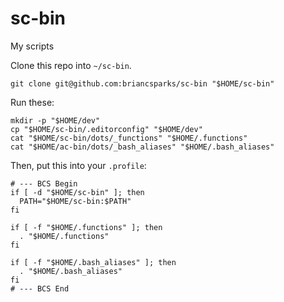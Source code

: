 # sc-bin

My scripts

Clone this repo into `~/sc-bin`.

```shell
git clone git@github.com:briancsparks/sc-bin "$HOME/sc-bin"
```

Run these:

```shell
mkdir -p "$HOME/dev"
cp "$HOME/sc-bin/.editorconfig" "$HOME/dev"
cat "$HOME/sc-bin/dots/_functions" "$HOME/.functions"
cat "$HOME/ac-bin/dots/_bash_aliases" "$HOME/.bash_aliases"
```

Then, put this into your `.profile`:

```shell
# --- BCS Begin
if [ -d "$HOME/sc-bin" ]; then
  PATH="$HOME/sc-bin:$PATH"
fi

if [ -f "$HOME/.functions" ]; then
  . "$HOME/.functions"
fi

if [ -f "$HOME/.bash_aliases" ]; then
  . "$HOME/.bash_aliases"
fi
# --- BCS End
```
